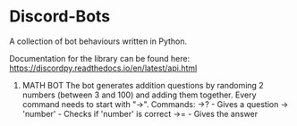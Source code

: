 # Discord-Bots
A collection of bot behaviours written in Python.

Documentation for the library can be found here: 
https://discordpy.readthedocs.io/en/latest/api.html

1) MATH BOT
The bot generates addition questions by randoming 2 numbers (between 3 and 100) and adding them together. 
Every command needs to start with "->". 
Commands:
->?  - Gives a question
-> 'number' - Checks if 'number' is correct
->= - Gives the answer
